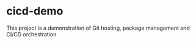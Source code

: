 # cicd-demo

This project is a demonstration of Git hosting, package management and CI/CD orchestration.
